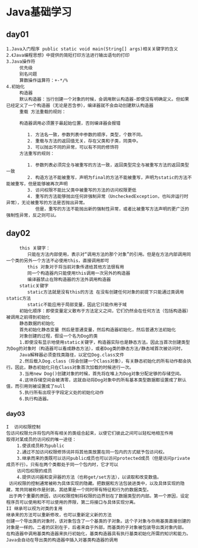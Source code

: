 # Java基础学习
## day01
    1.Java入门程序 public static void main(String[] args)相关关键字的含义
    2.《Java编程思想》中提供的简短打印方法进行输出语句的打印
    3.Java操作符
         优先级
         别名问题
         算数操作运算符：+-*/%
    4.初始化
         构造器
         默认构造器：当行创建一个对象的时候，会调用默认构造器-即使没有明确定义。但如果已经定义了一个构造器（无论是否含参），编译器就不会自动创建默认构造器
         重载 方法重载的规则：
         
         构造器调用必须置于最起始位置，否则编译器会报错
            
            1. 方法名一致，参数列表中参数的顺序，类型，个数不同。
            2. 重载与方法的返回值无关，存在父类和子类，同类中。
            3. 可以抛出不同的异常，可以有不同的修饰符
         方法重写的规则：
         
            1. 参数列表必须完全与被重写的方法一致，返回类型完全与被重写方法的返回类型一致
            2. 构造方法不能被重写，声明为final的方法不能被重写，声明为static的方法不能被重写，但是能够被再次声明
            3. 访问权限不能比父类中被重写的方法的访问权限更低
            4. 重写的方法能够抛出任何非强制异常（UncheckedException，也叫非运行时异常），无论被重写的方法是否抛出异常。
               但是，重写的方法不能抛出新的强制性异常，或者比被重写方法声明的更广泛的强制性异常，反之则可以。
## day02
         this 关键字：
            只能在方法内部使用，表示对“调用方法的那个对象”的引用。但是在方法内部调用同一个类的另外一个方法不必使用this，直接调用即可
            this 对象对于将当前对象传递给其他方法很有用
            同一个构造器内只能使用this调用一次另外的构造器
            编译器禁止在除构造器的方法外调用构造器
         static关键字
            static方法就是没有this的方法 在没有创建任何对象的前提下只能通过类调用static方法
            static不能应用于局部变量，因此它只能作用于域   
         初始化顺序：即使变量定义散布于方法定义之间，它们仍然会在任何方法（包括构造器）被调用之前得到初始化
         静态数据的初始化
         首先初始化静态变量 然后是普通变量，然后构造器初始化，然后普通方法初始化
         对象创建的过程，假设一个名为Dog的类
         1.即使没有显示地使用static关键字，构造器实际也是静态方法。因此当首次创建类型为Dog的对象时（构造器可以看成静态方法），或者Dog类的静态方法/静态域首次被访问时，
         Java解释器必须查找类路径，以定位Dog.class文件
         2.然后载入Dog.class（将会创建一个Class对象），有关静态初始化的所有动作都会执行。因此，静态初始化只在Class对象首次加载的时候进行一次。
         3.当用new Dog()创建对象的时候，首先将在堆上为Dog对象分配足够的存储空间。
         4.这块存储空间会被清零，这就自动将Dog对象中的所有基本类型数据都设置成了默认值，而引用则被设置成了null
         5.执行所有出现于字段定义处的初始化动作
         6.执行构造器。
### day03
    I  访问权限控制
    包访问权限允许将包内所有相关的类组合起来，以使它们彼此之间可以轻松地相互作用
    取得对某成员的访问权的唯一途径：
        1.使该成员称为public
        2.通过不加访问权限修饰词并将其他类放置在同一包内的方式赋予包访问权。
        3.继承而来的类既可以访问public成员也可以访问protected成员（但是访问private成员不行）。只有在两个类都处于同一个包内时，它才可以
        访问包权限的成员
        4.提供访问器和变异器的方法（也称get/set方法），以读取和改变数值。
     访问权限的控制通常被称为具体实现的隐藏。把数据和方法包装进类中，以及具体实现的隐藏，常共同被称作是封装。其结果是一个同时带有特征和行为的数据类型。
     出于两个重要的原因，访问权限控制将权限的边界划在了数据类型的内部。第一个原因，设定程序员可以使用和不可以使用的界限，第二将接口与具体实现分离。
    II 继承可以视为对类的复用
    继承来的方法可以重新修改，也可以重新定义新的方法
    创建一个导出类的对象时，该对象包含了一个基类的子对象。这个子对象与你用基类直接创建的对象是一样的。二者的区别在于，后者来自于外部，而基类的子对象被包装导出类对象内部。
    在构造器中调用基类构造器来执行初始化，基类构造器具有执行基类初始化所需的知识和能力。Java会自动在导出类的构造器中插入对基类构造器的调用
     
         
         